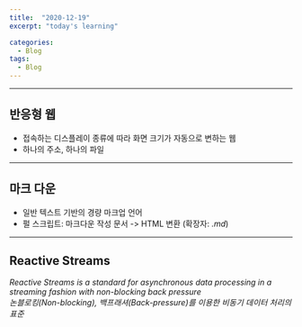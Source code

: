 ```yaml
---
title:  "2020-12-19"
excerpt: "today's learning"

categories:
  - Blog
tags:
  - Blog
---
```


---
## 반응형 웹

* 접속하는 디스플레이 종류에 따라 화면 크기가 자동으로 변하는 웹  
* 하나의 주소, 하나의 파일

---
## 마크 다운

* 일반 텍스트 기반의 경량 마크업 언어
* 펄 스크립트: 마크다운 작성 문서 -> HTML 변환  (확장자: <em>.md</em>)  


---
## Reactive Streams

<em>Reactive Streams is a standard for asynchronous data processing in a streaming fashion with non-blocking back pressure  
논블로킹(Non-blocking), 백프래셔(Back-pressure)를 이용한 비동기 데이터 처리의 표준</em>  



